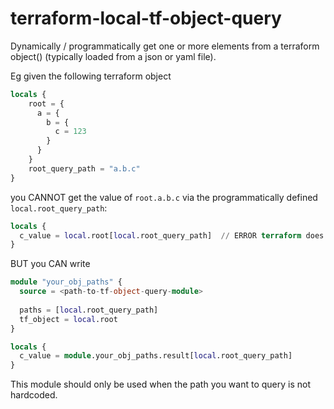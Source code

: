 # terraform-local-tf-object-query

Dynamically / programmatically get one or more elements from a terraform object() 
(typically loaded from a json or yaml file).

Eg given the following terraform object 
```terraform
locals {
    root = {
      a = {
        b = {
          c = 123
        }
      }
    }
    root_query_path = "a.b.c"
}
```
you CANNOT get the value of `root.a.b.c` via the programmatically defined `local.root_query_path`: 
```terraform
locals {
  c_value = local.root[local.root_query_path]  // ERROR terraform does not support this
}
```
BUT you CAN write 
```terraform
module "your_obj_paths" {
  source = <path-to-tf-object-query-module>
  
  paths = [local.root_query_path]
  tf_object = local.root
}

locals {
  c_value = module.your_obj_paths.result[local.root_query_path]
}
```

This module should only be used when the path you want to query is not hardcoded. 
